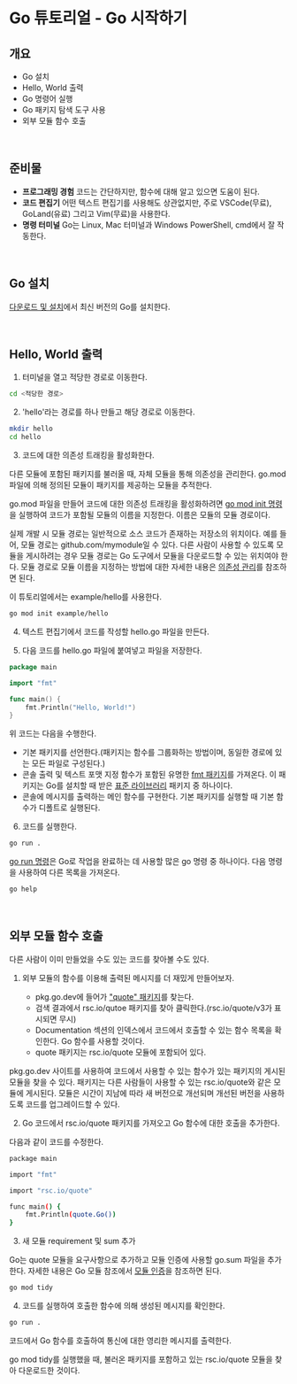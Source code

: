 # Go 튜토리얼 - Go 시작하기

## 개요

- Go 설치
- Hello, World 출력
- Go 명령어 실행
- Go 패키지 탐색 도구 사용
- 외부 모듈 함수 호출

<br>

## 준비물

- **프로그래밍 경험** 코드는 간단하지만, 함수에 대해 알고 있으면 도움이 된다.
- **코드 편집기** 어떤 텍스트 편집기를 사용해도 상관없지만, 주로 VSCode(무료), GoLand(유료) 그리고 Vim(무료)을 사용한다.
- **명령 터미널** Go는 Linux, Mac 터미널과 Windows PowerShell, cmd에서 잘 작동한다.

<br>

## Go 설치

[다운로드 및 설치](https://go.dev/doc/install)에서 최신 버전의 Go를 설치한다.

<br>

## Hello, World 출력

1. 터미널을 열고 적당한 경로로 이동한다.

```bash
cd <적당한 경로>
```

2. 'hello'라는 경로를 하나 만들고 해당 경로로 이동한다.

```bash
mkdir hello
cd hello
```

3. 코드에 대한 의존성 트래킹을 활성화한다.

다른 모듈에 포함된 패키지를 불러올 때, 자체 모듈을 통해 의존성을 관리한다. go.mod 파일에 의해 정의된 모듈이 패키지를 제공하는 모듈을 추적한다. 

go.mod 파일을 만들어 코드에 대한 의존성 트래킹을 활성화하려면 [go mod init 명령](https://go.dev/ref/mod#go-mod-init)을 실행하여 코드가 포함될 모듈의 이름을 지정한다. 이름은 모듈의 모듈 경로이다.

실제 개발 시 모듈 경로는 일반적으로 소스 코드가 존재하는 저장소의 위치이다. 예를 들어, 모듈 경로는 github.com/mymodule일 수 있다. 다른 사람이 사용할 수 있도록 모듈을 게시하려는 경우 모듈 경로는 Go 도구에서 모듈을 다운로드할 수 있는 위치여야 한다. 모듈 경로로 모듈 이름을 지정하는 방법에 대한 자세한 내용은 [의존성 관리](https://go.dev/doc/modules/managing-dependencies#naming_module)를 참조하면 된다.

이 튜토리얼에서는 example/hello를 사용한다.

```bash
go mod init example/hello
```

4. 텍스트 편집기에서 코드를 작성할 hello.go 파일을 만든다.

5. 다음 코드를 hello.go 파일에 붙여넣고 파일을 저장한다.

```go
package main

import "fmt"

func main() {
    fmt.Println("Hello, World!")
}
```

위 코드는 다음을 수행한다.

- 기본 패키지를 선언한다.(패키지는 함수를 그룹화하는 방법이며, 동일한 경로에 있는 모든 파일로 구성된다.)
- 콘솔 출력 및 텍스트 포맷 지정 함수가 포함된 유명한 [fmt 패키지](https://pkg.go.dev/fmt)를 가져온다. 이 패키지는 Go를 설치할 때 받은 [표준 라이브러리](https://pkg.go.dev/std) 패키지 중 하나이다.
- 콘솔에 메시지를 출력하는 메인 함수를 구현한다. 기본 패키지를 실행할 때 기본 함수가 디폴트로 실행된다. 

6. 코드를 실행한다.

```bash
go run .
```

[go run 명령](https://pkg.go.dev/cmd/go#hdr-Compile_and_run_Go_program)은 Go로 작업을 완료하는 데 사용할 많은 go 명령 중 하나이다. 다음 명령을 사용하여 다른 목록을 가져온다.

```bash
go help
```

<br>

## 외부 모듈 함수 호출

다른 사람이 이미 만들었을 수도 있는 코드를 찾아볼 수도 있다.

1. 외부 모듈의 함수를 이용해 출력된 메시지를 더 재밌게 만들어보자.

    - pkg.go.dev에 들어가 ["quote" 패키지](https://pkg.go.dev/search?q=quote)를 찾는다.
    - 검색 결과에서 rsc.io/qutoe 패키지를 찾아 클릭한다.(rsc.io/quote/v3가 표시되면 무시)
    - Documentation 섹션의 인덱스에서 코드에서 호출할 수 있는 함수 목록을 확인한다. Go 함수를 사용할 것이다.
    - quote 패키지는 rsc.io/quote 모듈에 포함되어 있다.

pkg.go.dev 사이트를 사용하여 코드에서 사용할 수 있는 함수가 있는 패키지의 게시된 모듈을 찾을 수 있다. 패키지는 다른 사람들이 사용할 수 있는 rsc.io/quote와 같은 모듈에 게시된다. 모듈은 시간이 지남에 따라 새 버전으로 개선되며 개선된 버전을 사용하도록 코드를 업그레이드할 수 있다.

2. Go 코드에서 rsc.io/quote 패키지를 가져오고 Go 함수에 대한 호출을 추가한다.

다음과 같이 코드를 수정한다.

```bash
package main

import "fmt"

import "rsc.io/quote"

func main() {
    fmt.Println(quote.Go())
}
```

3. 새 모듈 requirement 및 sum 추가

Go는 quote 모듈을 요구사항으로 추가하고 모듈 인증에 사용할 go.sum 파일을 추가한다. 자세한 내용은 Go 모듈 참조에서 [모듈 인증](https://go.dev/ref/mod#authenticating)을 참조하면 된다.

```bash
go mod tidy
```

4. 코드를 실행하여 호출한 함수에 의해 생성된 메시지를 확인한다.

```bash
go run .
```

코드에서 Go 함수를 호출하여 통신에 대한 영리한 메시지를 출력한다.

go mod tidy를 실행했을 때, 불러온 패키지를 포함하고 있는 rsc.io/quote 모듈을 찾아 다운로드한 것이다.


